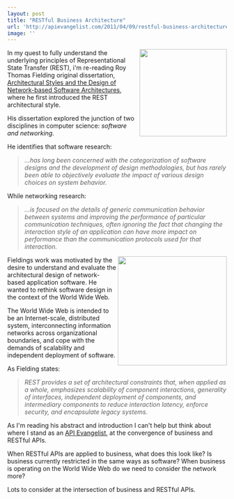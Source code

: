 ```yaml
---
layout: post
title: "RESTful Business Architecture"
url: 'http://apievangelist.com/2011/04/09/restful-business-architecture/'
image: ''
---
```


<img src="http://kinlane-productions.s3.amazonaws.com/api-evangelist/blueprints.jpg" alt="" width="200" align="right" />In my quest to fully understand the underlying principles of Representational State Transfer (REST), i'm re-reading Roy Thomas Fielding original dissertation, [Architectural Styles and the Design of Network-based Software Architectures][1], where he first introduced the REST architectural style.

His dissertation explored the junction of two disciplines in computer science: _software and networking_.

He identifies that software research:

> _...has long been concerned with the categorization of software designs and the development of design methodologies, but has rarely been able to objectively evaluate the impact of various design choices on system behavior._

While networking research:

> _...is focused on the details of generic communication behavior between systems and improving the performance of particular communication techniques, often ignoring the fact that changing the interaction style of an application can have more impact on performance than the communication protocols used for that interaction._

<img src="http://kinlane-productions.s3.amazonaws.com/api-evangelist/parthenon.jpg" alt="" width="250" align="right" /> Fieldings work was motivated by the desire to understand and evaluate the architectural design of network-based application software. He wanted to rethink software design in the context of the World Wide Web.

The World Wide Web is intended to be an Internet-scale, distributed system, interconnecting information networks across organizational boundaries, and cope with the demands of scalability and independent deployment of software.

As Fielding states:

> _REST provides a set of architectural constraints that, when applied as a whole, emphasizes scalability of component interactions, generality of interfaces, independent deployment of components, and intermediary components to reduce interaction latency, enforce security, and encapsulate legacy systems._

As I'm reading his abstract and introduction I can't help but think about where I stand as an [API Evangelist][2], at the convergence of business and RESTful APIs.

When RESTful APIs are applied to business, what does this look like? Is business currently restricted in the same ways as software? When business is operating on the World Wide Web do we need to consider the network more?

Lots to consider at the intersection of business and RESTful APIs.

   [1]: http://www.ics.uci.edu/~fielding/pubs/dissertation/top.htm (Architectural Styles and the Design of Network-based Software Architecture)
   [2]: http://blog.apievangelist.com/2011/04/09/api-evangelism-vs-developer-evangelism/ (API Evangelist)
